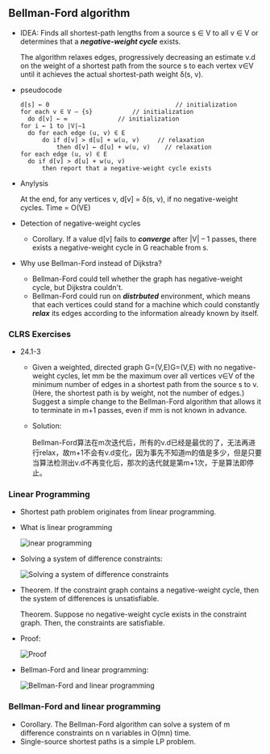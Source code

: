## Bellman-Ford algorithm

- IDEA: Finds all shortest-path lengths from a source s ∈ V to all v ∈ V or determines that a ***negative-weight cycle*** exists.

  The algorithm relaxes edges, progressively decreasing an estimate v.d on the weight of a shortest path from the source s to each vertex v∈V until it achieves the actual shortest-path weight δ(s, v). 

- pseudocode

  ```
  d[s] ← 0									 // initialization
  for each v ∈ V – {s}			 // initialization
  	do d[v] ← ∞              // initialization
  for i ← 1 to |V|–1
  	do for each edge (u, v) ∈ E
  		do if d[v] > d[u] + w(u, v)     // relaxation
  			then d[v] ← d[u] + w(u, v)    // relaxation
  for each edge (u, v) ∈ E
  	do if d[v] > d[u] + w(u, v)
  		then report that a negative-weight cycle exists
  ```

- Anylysis

  At the end, for any vertices v, d[v] = δ(s, v), if no negative-weight cycles.
  Time = O(VE)

- Detection of negative-weight cycles

  - Corollary. If a value d[v] fails to ***converge*** after |V| – 1 passes, there exists a negative-weight cycle in G reachable from s.
- Why use Bellman-Ford instead of Dijkstra?
  - Bellman-Ford could tell whether the graph has negative-weight cycle, but Dijkstra couldn't.
  - Bellman-Ford could run on ***distrbuted*** environment, which means that each vertices could stand for a machine which could constantly ***relax*** its edges according to the information already known by itself.

### CLRS Exercises

- 24.1-3

  - Given a weighted, directed graph G=(V,E)G=(V,E) with no negative-weight cycles, let mm be the maximum over all vertices v∈V of the minimum number of edges in a shortest path from the source s to v. (Here, the shortest path is by weight, not the number of edges.) Suggest a simple change to the Bellman-Ford algorithm that allows it to terminate in m+1 passes, even if mm is not known in advance.

  - Solution:

    Bellman-Ford算法在m次迭代后，所有的v.d已经是最优的了，无法再进行relax，故m+1不会有v.d变化，因为事先不知道m的值是多少，但是只要当算法检测出v.d不再变化后，那次的迭代就是第m+1次，于是算法即停止。

### Linear Programming

- Shortest path problem originates from linear programming.

- What is linear programming

  ![inear programming](http://ooy7h5h7x.bkt.clouddn.com/blog/181026/HkahA40i4k.png?imageslim)

- Solving a system of difference constraints:

  ![Solving a system of difference constraints](http://ooy7h5h7x.bkt.clouddn.com/blog/181026/mg0302f0EG.png?imageslim)

- Theorem. If the constraint graph contains a negative-weight cycle, then the system of differences is unsatisfiable. 

  Theorem. Suppose no negative-weight cycle exists in the constraint graph. Then, the constraints are satisfiable.

- Proof:

  ![Proof](http://ooy7h5h7x.bkt.clouddn.com/blog/181026/9L2fiD9Eem.png?imageslim)

- Bellman-Ford and linear programming:

  ![Bellman-Ford and linear programming](http://ooy7h5h7x.bkt.clouddn.com/blog/181026/HGjiDfDB60.png?imageslim)

### Bellman-Ford and linear programming

- Corollary. The Bellman-Ford algorithm can solve a system of m difference constraints on n variables in O(mn) time. 
- Single-source shortest paths is a simple LP problem.